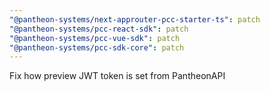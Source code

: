 ```yaml
---
"@pantheon-systems/next-approuter-pcc-starter-ts": patch
"@pantheon-systems/pcc-react-sdk": patch
"@pantheon-systems/pcc-vue-sdk": patch
"@pantheon-systems/pcc-sdk-core": patch
---
```


Fix how preview JWT token is set from PantheonAPI

